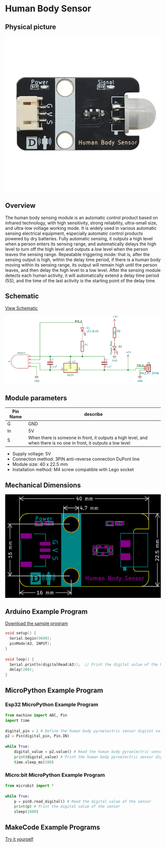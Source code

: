 # Human Body Sensor

## Physical picture

![Physical picture](picture/human_body_sensor.png)

## Overview

The human body sensing module is an automatic control product based on infrared technology, with high sensitivity, strong reliability, ultra-small size, and ultra-low voltage working mode. It is widely used in various automatic sensing electrical equipment, especially automatic control products powered by dry batteries. Fully automatic sensing, it outputs a high level when a person enters its sensing range, and automatically delays the high level to turn off the high level and outputs a low level when the person leaves the sensing range. Repeatable triggering mode: that is, after the sensing output is high, within the delay time period, if there is a human body moving within its sensing range, its output will remain high until the person leaves, and then delay the high level to a low level. After the sensing module detects each human activity, it will automatically extend a delay time period (5S), and the time of the last activity is the starting point of the delay time.

## Schematic

<a href="en/ph2.0_sensors/sensors/human_body_sensor/human_body_sensor_schematic.pdf" target="_blank">View Schematic</a>

![Schematic](picture/human_body_sensor_schematic.png)

## Module parameters

| Pin Name | describe                                                     |
| -------- | ------------------------------------------------------------ |
| G        | GND                                                          |
| In       | 5V                                                           |
| S        | When there is someone in front, it outputs a high level, and when there is no one in front, it outputs a low level |

- Supply voltage: 5V
- Connection method: 3PIN anti-reverse connection DuPont line
- Module size: 40 x 22.5 mm
- Installation method: M4 screw compatible with Lego socket

## Mechanical Dimensions

![Mechanical Dimensions](picture/human_body_sensor_assembly.png)

## Arduino Example Program

<a href="en/ph2.0_sensors/sensors/grayscale_sensor/grayscale_sensor.zip" download>Download the sample program</a>

```c
void setup() {
  Serial.begin(9600);
  pinMode(A3, INPUT);
}

void loop() {
  Serial.println(digitalRead(A3));  // Print the digital value of the human body pyroelectric sensor
  delay(200);
}
```

## MicroPython Example Program

### Esp32 MicroPython Example Program

```python
from machine import ADC, Pin
import time

digital_pin = 2 # Define the human body pyroelectric sensor digital value pin
p2 = Pin(digital_pin, Pin.IN)

while True:
    digital_value = p2.value() # Read the human body pyroelectric sensor digital value
    print(digital_value) # Print the human body pyroelectric sensor digital value
    time.sleep_ms(200)
```

### Micro:bit MicroPython Example Program

```python
from microbit import *

while True:
    p = pin8.read_digital() # Read the digital value of the sensor
    print(p) # Print the digital value of the sensor
    sleep(1000)
```

## MakeCode Example Programs

[Try it yourself](https://makecode.microbit.org/_Vhka6M8PFXyh)
